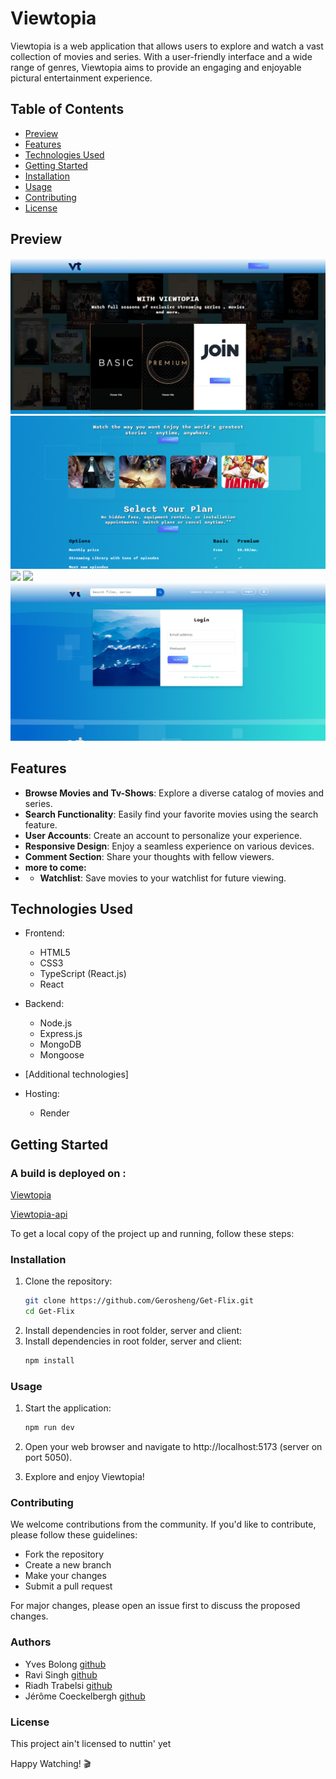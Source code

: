 # Viewtopia

Viewtopia is a web application that allows users to explore and watch a vast collection of movies and series. With a user-friendly interface and a wide range of genres, Viewtopia aims to provide an engaging and enjoyable pictural entertainment experience.

## Table of Contents
- [Preview](#preview)
- [Features](#features)
- [Technologies Used](#technologies-used)
- [Getting Started](#getting-started)
- [Installation](#installation)
- [Usage](#usage)
- [Contributing](#contributing)
- [License](#license)

## Preview

![](./img/homepage.PNG)
![](./img/homepage1.PNG)
![](./img/movies.PNG)
![](./img/series.PNG)
![](./img/login.PNG)


## Features

- **Browse Movies and Tv-Shows**: Explore a diverse catalog of movies and series.
- **Search Functionality**: Easily find your favorite movies using the search feature.
- **User Accounts**: Create an account to personalize your experience.
- **Responsive Design**: Enjoy a seamless experience on various devices.
- **Comment Section**: Share your thoughts with fellow viewers.
- **more to come:**
- - **Watchlist**: Save movies to your watchlist for future viewing.

## Technologies Used

- Frontend:
  - HTML5
  - CSS3
  - TypeScript (React.js)
  - React

- Backend:
  - Node.js
  - Express.js
  - MongoDB
  - Mongoose
- [Additional technologies]

- Hosting:
  - Render   

## Getting Started

### A build is deployed on :

[Viewtopia](https://viewtopiafront.onrender.com/)

[Viewtopia-api](https://viewtopiafront.onrender.com/)

To get a local copy of the project up and running, follow these steps:

### Installation

1. Clone the repository: 
   ```bash
   git clone https://github.com/Gerosheng/Get-Flix.git
   cd Get-Flix
2. Install dependencies in root folder, server and client:
2. Install dependencies in root folder, server and client:
    ```bash
    npm install
### Usage
1. Start the application:

    ```bash
    npm run dev 
2. Open your web browser and navigate to http://localhost:5173 (server on port 5050).

3. Explore and enjoy Viewtopia!

### Contributing
We welcome contributions from the community. If you'd like to contribute, please follow these guidelines:

- Fork the repository
- Create a new branch
- Make your changes
- Submit a pull request

For major changes, please open an issue first to discuss the proposed changes.

### Authors
- Yves Bolong [github](https://github.com/Yvessoham)
- Ravi Singh [github](https://github.com/konstiinov)
- Riadh Trabelsi [github](https://github.com/riadh-trabelsi)
- Jérôme Coeckelbergh [github](https://github.com/Gerosheng)
### License
This project ain't licensed to nuttin' yet

Happy Watching! 🎬

